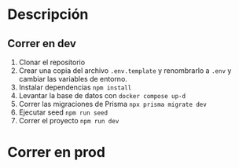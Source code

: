 # Descripción

## Correr en dev

1. Clonar el repositorio
2. Crear una copia del archivo ```.env.template``` y renombrarlo a ```.env``` y cambiar las variables de entorno.
3. Instalar dependencias ```npm install```
4. Levantar la base de datos con ```docker compose up-d```
5. Correr las migraciones de Prisma ```npx prisma migrate dev```
6. Ejecutar seed ```npm run seed```
6. Correr el proyecto ```npm run dev```


# Correr en prod
